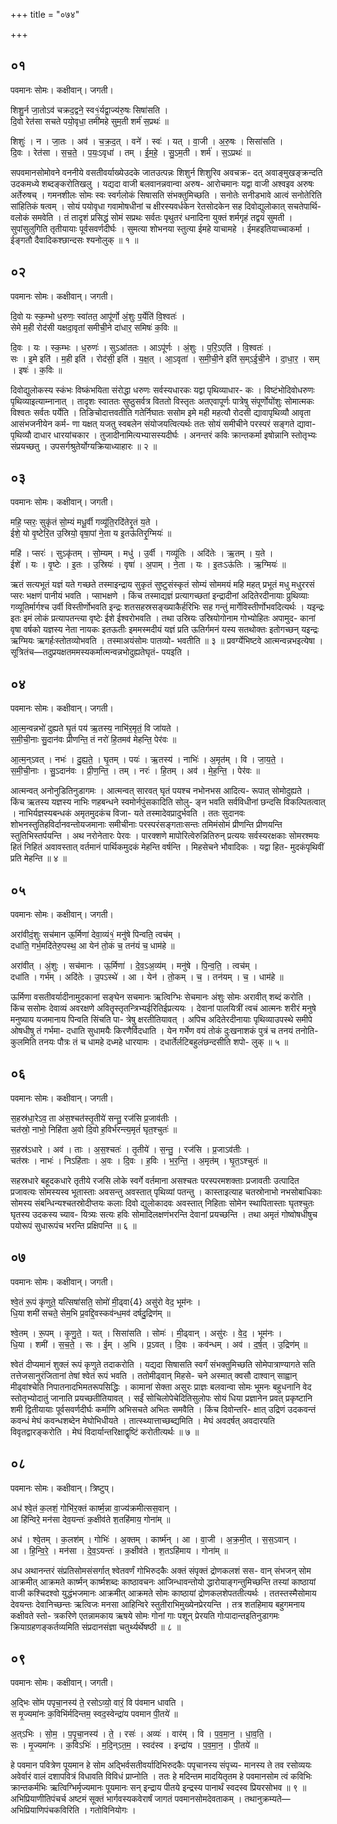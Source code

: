 +++
title = "०७४"

+++


## ०१
पवमानः सोमः। कक्षीवान्। जगती।

शिशु॒र्न जा॒तोऽव॑ चक्रद॒द्वने॒ स्व१॒॑र्यद्वा॒ज्य॑रु॒षः सिषा॑सति ।  
दि॒वो रेत॑सा सचते पयो॒वृधा॒ तमी॑महे सुम॒ती शर्म॑ स॒प्रथः॑ ॥

शिशुः॑ । न । जा॒तः । अव॑ । च॒क्र॒द॒त् । वने॑ । स्वः॑ । यत् । वा॒जी । अ॒रु॒षः । सिसा॑सति ।  
दि॒वः । रेत॑सा । स॒च॒ते॒ । प॒यः॒ऽवृधा॑ । तम् । ई॒म॒हे॒ । सु॒ऽम॒ती । शर्म॑ । स॒ऽप्रथः॑ ॥

सपवमानसोमोवने वननीये वसतीवर्याख्येउदके जातउत्पन्नः शिशुर्न शिशुरिव अवचक्र- दत् अवाङ्मुखङ्क्रन्दति उदकमध्ये शब्दङ्करोतिखलु । यद्यदा वाजी बलवानन्नवान्वा अरुष- आरोचमानः यद्वा वाजी अश्वइव अरुषः अर्तेरुषच् । गमनशीलः सोमः स्वः स्वर्गलोकं सिषासति संभक्तुमिच्छति । सनोतेः सनीडभावे आत्वं सनोतेरिति सांहितिकं षत्वम् । सोयं पयोवृधा गवामोषधीनां च क्षीरस्यवर्धकेन रेतसोदकेन सह दिवोद्युलोकात् सचतेपार्थि- वलोकं समवेति । तं तादृशं प्रसिद्धं सोमं सप्रथः सर्वतः पृथुतरं धनादिना युक्तं शर्मगृहं तद्वयं सुमती । सुपांसुलुगिति तृतीयायाः पूर्वसवर्णदीर्घः । सुमत्या शोभनया स्तुत्या ईमहे याचामहे । ईमहइतियाच्चाकर्मा । ईङ्गतौ दैवादिकश्छान्दसः श्यनोलुक् ॥ १ ॥

## ०२
पवमानः सोमः। कक्षीवान्। जगती।

दि॒वो यः स्क॒म्भो ध॒रुणः॒ स्वा॑तत॒ आपू॑र्णो अं॒शुः प॒र्येति॑ वि॒श्वतः॑ ।  
सेमे म॒ही रोद॑सी यक्षदा॒वृता॑ समीची॒ने दा॑धार॒ समिषः॑ क॒विः ॥

दि॒वः । यः । स्क॒म्भः । ध॒रुणः॑ । सुऽआ॑ततः । आऽपू॑र्णः । अं॒शुः । प॒रि॒ऽएति॑ । वि॒श्वतः॑ ।  
सः । इ॒मे इति॑ । म॒ही इति॑ । रोद॑सी॒ इति॑ । य॒क्ष॒त् । आ॒ऽवृता॑ । स॒मी॒ची॒ने इति॑ स॒म्ऽई॒ची॒ने । दा॒धा॒र॒ । सम् । इषः॑ । क॒विः ॥

दिवोद्युलोकस्य स्कंभः विष्कंभयिता संरोद्धा धरुणः सर्वस्यधारकः यद्वा पृथिव्याधार- कः । विष्टंभोदिवोधरुणः पृथिव्याइत्याम्नानात् । तादृशः स्वाततः सुष्ठुसर्वत्र विततो विस्तृतः अतएवापूर्णः पात्रेषु संपूर्णोयोंशुः सोमात्मकः विश्वतः सर्वतः पर्येति । तिङिचोदात्तवतीति गतेर्निघातः ससोम इमे मही महत्यौ रोदसी द्यावापृथिव्यौ आवृता आसंभजनीयेन कर्म- णा यक्षत् यजतु स्वबलेन संयोजयत्वित्यर्थः ततः सोयं समीचीने परस्परं सङ्गते द्यावा- पृथिव्यौ दाधार धारयांचकार । तुजादीनामित्यभ्यासस्यदीर्घः । अनन्तरं कविः क्रान्तकर्मा इषोन्नानि स्तोतृभ्यः संप्रयच्छतु । उपसर्गश्रुतेर्योग्यक्रियाध्याहारः ॥ २ ॥

## ०३
पवमानः सोमः। कक्षीवान्। जगती।

महि॒ प्सरः॒ सुकृ॑तं सो॒म्यं मधू॒र्वी गव्यू॑ति॒रदि॑तेरृ॒तं य॒ते ।  
ईशे॒ यो वृ॒ष्टेरि॒त उ॒स्रियो॒ वृषा॒पां ने॒ता य इ॒तऊ॑तिरृ॒ग्मियः॑ ॥

महि॑ । प्सरः॑ । सुऽकृ॑तम् । सो॒म्यम् । मधु॑ । उ॒र्वी । गव्यू॑तिः । अदि॑तेः । ऋ॒तम् । य॒ते ।  
ईशे॑ । यः । वृ॒ष्टेः । इ॒तः । उ॒स्रियः॑ । वृषा॑ । अ॒पाम् । ने॒ता । यः । इ॒तःऽऊ॑तिः । ऋ॒ग्मियः॑ ॥

ऋतं सत्यभूतं यज्ञं यते गच्छते तस्माइन्द्राय सुकृतं सुष्टुसंस्कृतं सोम्यं सोममयं महि महत् प्रभूतं मधु मधुररसं प्सरः भक्षणं पानीयं भवति । प्साभक्षणे । किंच तस्माद्यज्ञं प्रत्यागच्छतां इन्द्रादीनां अदितेरदीनायाः प्रुथिव्याः गव्यूतिर्मार्गश्च उर्वी विस्तीर्णोभवति इन्द्रः शतसहस्रसङ्ख्याकैर्हरिभिः सह गन्तुं मार्गेविस्तीर्णोभवदित्यर्थः । यइन्द्रः इतः इमं लोकं प्रत्यापतन्त्या वृष्टेः ईशे ईश्वरोभवति । तथा उस्रियः उस्रियोगोनाम गोभ्योहितः अपामुद- कानां वृषा वर्षको यज्ञस्य नेता नायकः इतऊतीः इममस्मदीयं यज्ञं प्रति ऊतिर्गमनं यस्य सतथोक्तः इतोगच्छन् यइन्द्रः ऋग्मियः ऋगर्हःस्तोतव्योभवति । तस्माअयंसोमः पातव्यो- भवतीति ॥ ३ ॥ प्रवर्ग्येभिष्टवे आत्मन्वन्नभइत्येषा । सूत्रितंच—तदुप्रयक्षतममस्यकर्मात्मन्वन्नभोदुह्यतेघृतं- पयइति ।

## ०४
पवमानः सोमः। कक्षीवान्। जगती।

आ॒त्म॒न्वन्नभो॑ दुह्यते घृ॒तं पय॑ ऋ॒तस्य॒ नाभि॑र॒मृतं॒ वि जा॑यते ।  
स॒मी॒ची॒नाः सु॒दान॑वः प्रीणन्ति॒ तं नरो॑ हि॒तमव॑ मेहन्ति॒ पेर॑वः ॥

आ॒त्म॒न्ऽवत् । नभः॑ । दु॒ह्य॒ते॒ । घृ॒तम् । पयः॑ । ऋ॒तस्य॑ । नाभिः॑ । अ॒मृत॑म् । वि । जा॒य॒ते॒ ।  
स॒मी॒ची॒नाः । सु॒ऽदान॑वः । प्री॒ण॒न्ति॒ । तम् । नरः॑ । हि॒तम् । अव॑ । मे॒ह॒न्ति॒ । पेर॑वः ॥

आत्मन्वत् अनोनुडितिनुडागमः । आत्मन्वत् सारवत् घृतं पयश्च नभोनभस आदित्य- रूपात् सोमोदुह्यते । किंच ऋतस्य यज्ञस्य नाभिः णहबन्धने स्वमोर्नपुंसकादिति सोलु- ङ्न भवति सर्वविधीनां छन्दसि विकल्पितत्वात् । नाभिर्यज्ञस्यबन्धकं अमृतमुदकंच विजा- यते तस्मादेवप्रादुर्भवति । ततः सुदानवः शोभनस्तुतिहविर्दानवन्तोयजमानाः समीचीनाः परस्परंसङ्गताःसन्तः तमिमंसोमं प्रीणन्ति प्रीणयन्ति स्तुतिभिस्तर्पयन्ति । अथ नरोनेतारः पेरवः । पारक्शणे मापोरित्वेरुन्नितिरुन् प्रत्ययः सर्वस्यरक्षकाः सोमरश्मयः हितं निहितं अवावस्तात् वर्तमानं पार्थिकमुदकं मेहन्ति वर्षन्ति । मिहसेचने भौवादिकः । यद्वा हित- मुदकंपृथिवीं प्रति मेहन्ति ॥ ४ ॥

## ०५
पवमानः सोमः। कक्षीवान्। जगती।

अरा॑वीदं॒शुः सच॑मान ऊ॒र्मिणा॑ देवा॒व्यं१॒॑ मनु॑षे पिन्वति॒ त्वच॑म् ।  
दधा॑ति॒ गर्भ॒मदि॑तेरु॒पस्थ॒ आ येन॑ तो॒कं च॒ तन॑यं च॒ धाम॑हे ॥

अरा॑वीत् । अं॒शुः । सच॑मानः । ऊ॒र्मिणा॑ । दे॒व॒ऽअ॒व्य॑म् । मनु॑षे । पि॒न्व॒ति॒ । त्वच॑म् ।  
दधा॑ति । गर्भ॑म् । अदि॑तेः । उ॒पऽस्थे॑ । आ । येन॑ । तो॒कम् । च॒ । तन॑यम् । च॒ । धाम॑हे ॥

ऊर्मिणा वसतीवर्यादीनामुदकानां सङ्घेन सचमानः ऋत्विग्भिः सेचमानः अंशुः सोमः अरावीत् शब्दं करोति । किंच ससोमः देवाव्यं अवरक्षणे अवितॄस्तृतन्त्रिभ्यईरितिईप्रत्ययः । देवानां पालयित्रीं त्वचं आत्मनः शरीरं मनुषे मनुष्याय यजमानाय पिन्वति सिंचति पा- त्रेषु क्षरतीतियावत् । अपिच अदितेरदीनायाः पृथिव्याउपस्थे समीपे ओषधीषु तं गर्भमा- दधाति सुधामयैः किरणैर्विदधाति । येन गर्भेण वयं तोकं दुःखनाशकं पुत्रं च तनयं तनोति- कुलमिति तनयः पौत्रः तं च धामहे दध्महे धारयामः । दधार्तेर्लटिबहुलंछन्दसीति शपो- लुक् ॥ ५ ॥

## ०६
पवमानः सोमः। कक्षीवान्। जगती।

स॒हस्र॑धा॒रेऽव॒ ता अ॑स॒श्चत॑स्तृ॒तीये॑ सन्तु॒ रज॑सि प्र॒जाव॑तीः ।  
चत॑स्रो॒ नाभो॒ निहि॑ता अ॒वो दि॒वो ह॒विर्भ॑रन्त्य॒मृतं॑ घृत॒श्चुतः॑ ॥

स॒हस्र॑ऽधारे । अव॑ । ताः । अ॒स॒श्चतः॑ । तृ॒तीये॑ । स॒न्तु॒ । रज॑सि । प्र॒जाऽव॑तीः ।  
चत॑स्रः । नाभः॑ । निऽहि॑ताः । अ॒वः । दि॒वः । ह॒विः । भ॒र॒न्ति॒ । अ॒मृत॑म् । घृ॒त॒ऽश्चुतः॑ ॥

सहस्रधारे बहूदकधारे तृतीये रजसि लोके स्वर्गे वर्तमाना असश्चतः परस्परमशक्ताः प्रजावतीः उत्पादित प्रजावत्यः सोमस्यस्व भूतास्ताः अवसन्तु अवस्तात् पृथिव्यां पतन्तु । कास्ताइत्याह चतस्रोनाभो नभसोबाधिकाः सोमस्य संबन्धिन्यश्चतस्रोदीप्तयः कलाः दिवो द्युलोकादवः अवस्तात् निहिताः सोमेन स्थापितास्ताः घृतश्चुतः घृतस्य उदकस्य च्याव- यित्र्यः सत्यः हविः सोमादिलक्षणंभरन्ति देवानां प्रयच्छन्ति । तथा अमृतं गोष्वोषधीषुच पयोरूपं सुधारूपंच भरन्ति प्रक्षिपन्ति ॥ ६ ॥

## ०७
पवमानः सोमः। कक्षीवान्। जगती।

श्वे॒तं रू॒पं कृ॑णुते॒ यत्सिषा॑सति॒ सोमो॑ मी॒ढ्वा{4} असु॑रो वेद॒ भूम॑नः ।  
धि॒या शमी॑ सचते॒ सेम॒भि प्र॒वद्दि॒वस्कव॑न्ध॒मव॑ दर्षदु॒द्रिण॑म् ॥

श्वे॒तम् । रू॒पम् । कृ॒णु॒ते॒ । यत् । सिसा॑सति । सोमः॑ । मी॒ढ्वान् । असु॑रः । वे॒द॒ । भूम॑नः ।  
धि॒या । शमी॑ । स॒च॒ते॒ । सः । ई॒म् । अ॒भि । प्र॒ऽवत् । दि॒वः । कव॑न्धम् । अव॑ । द॒र्ष॒त् । उ॒द्रिण॑म् ॥

श्वेतं दीप्यमानं शुक्लं रूपं कृणुते तदाकरोति । यद्यदा सिषासति स्वर्गं संभक्तुमिच्छति सोमेपात्राण्यागते सति तत्तेजसानुरंजितानां तेषां श्वेतं रूपं भवति । ततोमीढ्वान् मिहसे- चने अस्मात् क्वसौ दाश्वान् साह्वान् मीढ्वांश्चेति निपातनादभिमतरूपसिद्धिः । कामानां सेक्ता असुरः प्राज्ञः बलवान्वा सोमः भूमनः बहुधनानि वेद स्तोतृभ्योदातुं जानाति प्रयच्छतीतियावत् । सईं सोचिलोपेचेदितिसुलोपः सोयं धिया प्रज्ञानेन प्रवत् प्रकृष्टानि शमी द्वितीयायाः पूर्वसवर्णदीर्घः कर्माणि अभिसचते अभितः समवैति । किंच दिवोन्तरि- क्षात् उद्रिणं उदकवन्तं कवन्धं मेघं कवन्धशब्देन मेघोभिधीयते । तात्स्थ्यात्ताच्छब्द्यमिति । मेघं अवदर्षत् अवदारयति विवृतद्वारङ्करोति । मेघं विदार्यान्तरिक्षाद्वृष्टिं करोतीत्यर्थः ॥ ७ ॥

## ०८
पवमानः सोमः। कक्षीवान्। त्रिष्टुप्।

अध॑ श्वे॒तं क॒लशं॒ गोभि॑र॒क्तं कार्ष्म॒न्ना वा॒ज्य॑क्रमीत्सस॒वान् ।  
आ हि॑न्विरे॒ मन॑सा देव॒यन्तः॑ क॒क्षीव॑ते श॒तहि॑माय॒ गोना॑म् ॥

अध॑ । श्वे॒तम् । क॒लश॑म् । गोभिः॑ । अ॒क्तम् । कार्ष्म॑न् । आ । वा॒जी । अ॒क्र॒मी॒त् । स॒स॒ऽवान् ।  
आ । हि॒न्वि॒रे॒ । मन॑सा । दे॒व॒ऽयन्तः॑ । क॒क्षीव॑ते । श॒तऽहि॑माय । गोना॑म् ॥

अध अथानन्तरं संप्रतिसोमसंसर्गात् श्वेतवर्णं गोभिरुदकैः अक्तं संपृक्तं द्रोणकलशं सस- वान् संभजन् सोम आक्रमीत् आक्रमते कार्ष्मन् कार्ष्मशब्दः काष्ठावचनः आजिन्धावन्तोयो द्धारोयाङ्गन्तुमिच्छन्ति तस्यां काष्ठायां वाजी कश्चिदश्वो युद्धंभजमानः आक्रमीत् आक्रमते सोमः काष्ठायां द्रोणकलशेपततीत्यर्थः । ततस्तस्मैसोमाय देवयन्तः देवानिच्छन्तः ऋत्विजः मनसा आहिन्विरे स्तुतीराभिमुख्येनप्रेरयन्ति । तत्र शतहिमाय बहुगमनाय कक्षीवते स्तो- त्रकरिणे एतन्नामकाय ऋषये सोमः गोनां गाः पशून् प्रेरयति गोःपादान्तइतिनुडागमः क्रियाग्रहणङ्कर्तव्यमिति संप्रदानसंज्ञा चतुर्थ्यर्थेषष्ठी ॥ ८ ॥

## ०९
पवमानः सोमः। कक्षीवान्। जगती।

अ॒द्भिः सो॑म पपृचा॒नस्य॑ ते॒ रसोऽव्यो॒ वारं॒ वि प॑वमान धावति ।  
स मृ॒ज्यमा॑नः क॒विभि॑र्मदिन्तम॒ स्वद॒स्वेन्द्रा॑य पवमान पी॒तये॑ ॥

अ॒त्ऽभिः । सो॒म॒ । प॒पृ॒चा॒नस्य॑ । ते॒ । रसः॑ । अव्यः॑ । वार॑म् । वि । प॒व॒मा॒न॒ । धा॒व॒ति॒ ।  
सः । मृ॒ज्यमा॑नः । क॒विऽभिः॑ । म॒दि॒न्ऽत॒म॒ । स्वद॑स्व । इन्द्रा॑य । प॒व॒मा॒न॒ । पी॒तये॑ ॥

हे पवमान पवित्रेण पूयमान हे सोम अद्भिर्वसतीवर्यादिभिरुदकैः पपृचानस्य संपृच्य- मानस्य ते तव रसोव्ययः अवेर्वारं वालं दशापवित्रं विधावति विविधं प्राप्नोति । ततः हे मदिन्तम मादयितृतम हे पवमानसोम त्वं कविभिः क्रान्तकर्मभिः ऋत्विग्भिर्मृज्यमानः पूयमानः सन् इन्द्राय पीतये इन्द्रस्य पानार्थं स्वदस्व प्रियरसोभव ॥ ९ ॥अभिप्रियाणीतिपंचर्च अष्टमं सूक्तं भार्गवस्यकवेरार्षं जागतं पवमानसोमदेवताकम् । तथानुक्रम्यते—अभिप्रियाणिपंचकविरिति । गतोविनियोगः ।